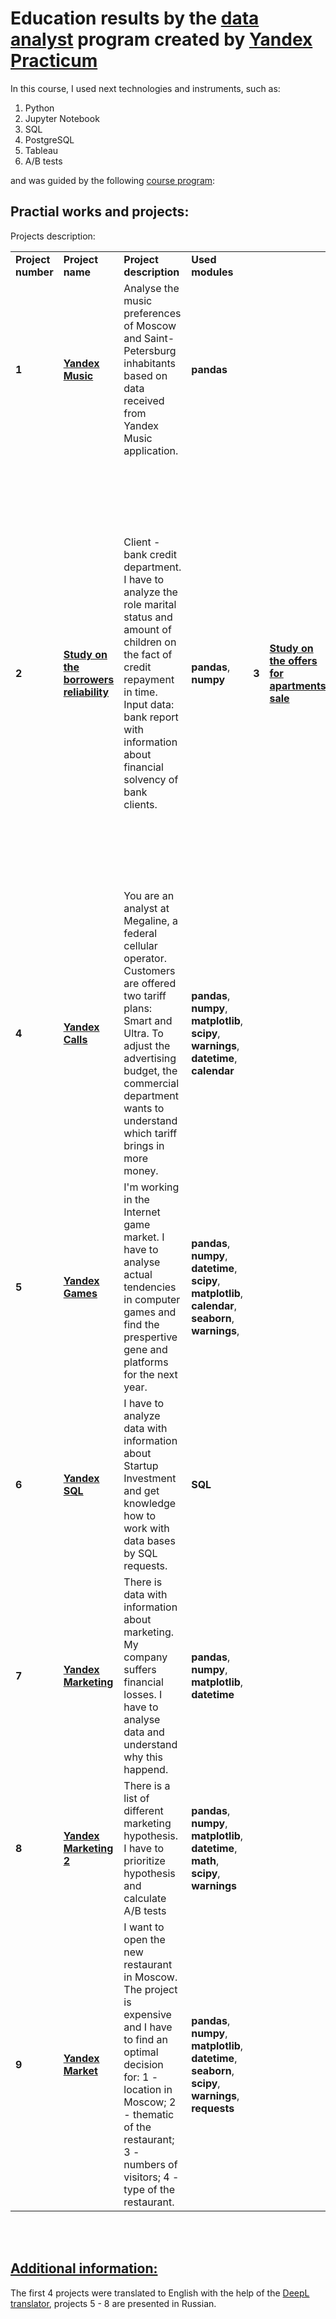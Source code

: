 # Education results by the [data analyst][da] program created by [Yandex Practicum][yp]

In this course, I used next technologies and instruments, such as: 
1. Python
2. Jupyter Notebook
3. SQL
4. PostgreSQL
5. Tableau
6. A/B tests

and was guided by the following [course program][prog]:

## Practial works and projects:
Projects description:
<table>
<tr>
<td><b>Project number</b></td>
<td><b>Project name</b></td>
<td><b>Project description</b></td>
<td><b>Used modules</b></td>
<tr>
<td><b>1</b></td>
<td><a href="https://github.com/EvgenyChur/Project_Yandex/blob/main/Project_1.ipynb" target="_blank"><b>Yandex Music</b></a></td>
<td>Analyse the music preferences of Moscow and Saint-Petersburg inhabitants based on data received from Yandex Music application.</td> 
<td><b>pandas</b></td>
<tr>
<td><b>2</b></td>
<td><a href="https://github.com/EvgenyChur/Project_Yandex/blob/main/Project_2.ipynb" target="_blank"><b>Study on the borrowers reliability</b></a></td>
<td>Client - bank credit department. I have to analyze the role marital status and amount of children on the fact of credit repayment in time. Input data: bank report with information about financial solvency of bank clients.</td>
<td><b>pandas</b>, <b>numpy</b></td>
<td><b>3</b></td>
<td><a href="https://github.com/EvgenyChur/Project_Yandex/blob/main/Project_3.ipynb" target="_blank"><b>Study on the offers for apartments sale</b></a></td>
<td>I have to analyse archive data with information about the offers for apartments sale in Saint-Petersburg and suburbs areas and find the main parameters effect on marketable value of real estate objects in Saint-Petersburg. Input data: archive data for several years received from Yandex Real Estate application.</td>
<td><b>pandas</b>, <b>numpy</b>, <b>matplotlib</b>, <b>seaborn</b>, <b>warnings</b>, <b>datetime</b></td>
<tr> 
 
 

 
 

 
 
 
 
 <td><b>4</b></td>
<td><a href="https://github.com/EvgenyChur/Project_Yandex/blob/main/Project_4.ipynb" target="_blank"><b>Yandex Calls</b></a></td>
<td>You are an analyst at Megaline, a federal cellular operator. Customers are offered two tariff plans: Smart and Ultra. To adjust the advertising budget, the commercial department wants to understand which tariff brings in more money.</td>
<td><b>pandas</b>, <b>numpy</b>, <b>matplotlib</b>, <b>scipy</b>, <b>warnings</b>, <b>datetime</b>, <b>calendar</b></td>
<tr>
<td><b>5</b></td>
<td><a href="https://github.com/EvgenyChur/Project_Yandex/blob/main/Project_5.ipynb" target="_blank"><b>Yandex Games</b></a></td>
<td>I'm working in the Internet game market. I have to analyse actual tendencies in computer games and find the prespertive gene and platforms for the next year.</td>
<td><b>pandas</b>, <b>numpy</b>, <b>datetime</b>, <b>scipy</b>, <b>matplotlib</b>, <b>calendar</b>, <b>seaborn</b>, <b>warnings</b>, </td>
<tr>  
<td><b>6</b></td>
<td><a href="https://github.com/EvgenyChur/Project_Yandex/blob/main/Project_6.ipynb" target="_blank"><b>Yandex SQL</b></a></td>
<td>I have to analyze data with information about Startup Investment and get knowledge how to work with data bases by SQL requests.</td>
<td><b>SQL</b></td>  
<tr>
<td><b>7</b></td>
<td><a href="https://github.com/EvgenyChur/Project_Yandex/blob/main/Project_7.ipynb" target="_blank"><b>Yandex Marketing </b></a></td>
<td>There is data with information about marketing. My company suffers financial losses. I have to analyse data and understand why this happend.</td>
<td><b>pandas</b>, <b>numpy</b>, <b>matplotlib</b>, <b>datetime</b></td>
<tr>
<td><b>8</b></td>
<td><a href="https://github.com/EvgenyChur/Project_Yandex/blob/main/Project_8.ipynb" target="_blank"><b>Yandex Marketing 2 </b></a></td>
<td>There is a list of different marketing hypothesis. I have to prioritize hypothesis and calculate A/B tests </td>
<td><b>pandas</b>, <b>numpy</b>, <b>matplotlib</b>, <b>datetime</b>, <b>math</b>, <b>scipy</b>, <b>warnings</b></td>
<tr>
<td><b>9</b></td>
<td><a href="https://github.com/EvgenyChur/Project_Yandex/blob/main/Project_9.ipynb" target="_blank"><b>Yandex Market</b></a></td>
<td>I want to open the new restaurant in Moscow. The project is expensive and I have to find an optimal decision for: 1 - location in Moscow; 2 - thematic of the restaurant; 3 - numbers of visitors; 4 - type of the restaurant. </td>
<td><b>pandas</b>, <b>numpy</b>, <b>matplotlib</b>, <b>datetime</b>, <b>seaborn</b>, <b>scipy</b>, <b>warnings</b>, <b>requests</b></td>  
</table>
<br/><br/>


## <a href="https://praktikum.yandex.ru/data-analyst/" target="_blank"><b>Additional information:</b></a>

The first 4 projects were translated to English with the help of the [DeepL translator][1], projects 5 - 8 are presented in Russian.


[1]: https://www.deepl.com/translator


[da]: https://praktikum.yandex.ru/data-analyst/
[yp]: https://practicum.yandex.ru/
[prog]: https://drive.google.com/file/d/1TXA81otvDAEGhCSOPfmC031PNQKHWt6U/view?usp=sharing
